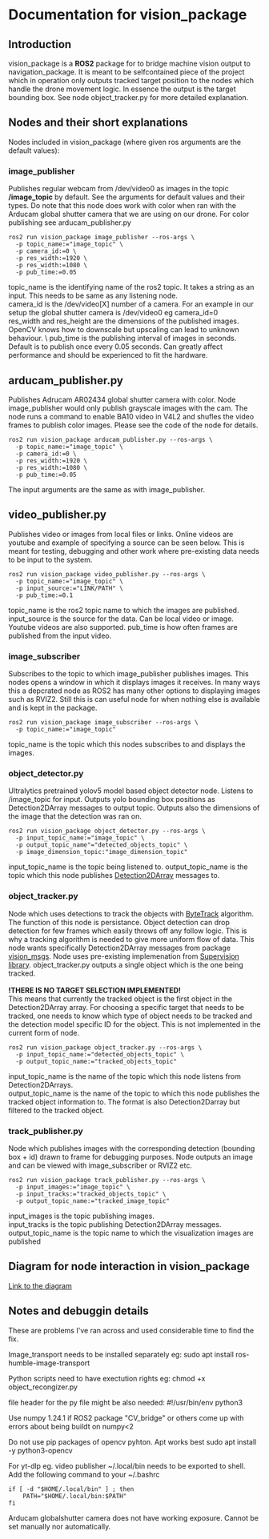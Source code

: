 # Documentation for vision_package

## Introduction

vision_package is a **ROS2** package for to bridge machine vision output to navigation_package. It is meant to be selfcontained piece of the project which in operation only outputs tracked target position to the nodes which handle the drone movement logic. In essence the output is the target bounding box. See node object_tracker.py for more detailed explanation.  

## Nodes and their short explanations

Nodes included in vision_package (where given ros arguments are the default values):

### image_publisher
Publishes regular webcam from /dev/video0 as images in the topic **/image_topic** by default. See the arguments for default values and their types. Do note that this node does work with color when ran with the Arducam global shutter camera that we are using on our drone. For color publishing see arducam_publisher.py 
``` 
ros2 run vision_package image_publisher --ros-args \
  -p topic_name:="image_topic" \
  -p camera_id:=0 \
  -p res_width:=1920 \
  -p res_width:=1080 \
  -p pub_time:=0.05
```
topic_name is the identifying name of the ros2 topic. It takes a string as an input. This needs to be same as any listening node. \
camera_id is the /dev/video[X] number of a camera. For an example in our setup the global shutter camera is /dev/video0 eg camera_id=0 \
res_width and res_height are the dimensions of the published images. OpenCV knows how to downscale but upscaling can lead to unknown behaviour. \ 
pub_time is the publishing interval of images in seconds. Default is to publish once every 0.05 seconds. Can greatly affect performance and should be experienced to fit the hardware. 

## arducam_publisher.py
Publishes Adrucam AR02434 global shutter camera with color. Node image_publisher would only publish grayscale images with the cam. The node runs a command to enable BA10 video in V4L2 and shufles the video frames to publish color images. Please see the code of the node for details.
```
ros2 run vision_package arducam_publisher.py --ros-args \
  -p topic_name:="image_topic" \
  -p camera_id:=0 \
  -p res_width:=1920 \
  -p res_width:=1080 \
  -p pub_time:=0.05
```
The input arguments are the same as with image_publisher.
## video_publisher.py
Publishes video or images from local files or links. Online videos are youtube and example of specifying a source can be seen below. This is meant for testing, debugging and other work where pre-existing data needs to be input to the system.   
``` 
ros2 run vision_package video_publisher.py --ros-args \
  -p topic_name:="image_topic" \
  -p input_source:="LINK/PATH" \
  -p pub_time:=0.1
```
topic_name is the ros2 topic name to which the images are published. \
input_source is the source for the data. Can be local video or image. Youtube videos are also supported. 
pub_time is how often frames are published from the input video. 

### image_subscriber
Subscribes to the topic to which image_publisher publishes images. This nodes opens a window in which it displays images it receives. In many ways this a depcrated node as ROS2 has many other options to displaying images such as RVIZ2. Still this is can useful node for when nothing else is available and is kept in the package.    
``` 
ros2 run vision_package image_subscriber --ros-args \
  -p topic_name:="image_topic"
```
topic_name is the topic which this nodes subscribes to and displays the images. 
### object_detector.py
Ultralytics pretrained yolov5 model based object detector node. Listens to /image_topic for input. Outputs yolo bounding box positions as Detection2DArray messages to output topic. Outputs also the dimensions of the image that the detection was ran on.   
``` 
ros2 run vision_package object_detector.py --ros-args \
  -p input_topic_name:="image_topic" \
  -p output_topic_name"="detected_objects_topic" \ 
  -p image_dimension_topic:"image_dimension_topic"
```
input_topic_name is the topic being listened to.
output_topic_name is the topic which this node publishes [Detection2DArray](https://github.com/ros-perception/vision_msgs/blob/ros2/vision_msgs/msg/Detection2DArray.msg) messages to.
### object_tracker.py
Node which uses detections to track the objects with [ByteTrack](https://github.com/ifzhang/ByteTrack) algorithm. The function of this node is persistance. Object detection can drop detection for few frames which easily throws off any follow logic. This is why a tracking algorithm is needed to give more uniform flow of data. This node wants specifically Detection2DArray messages from package [vision_msgs](https://github.com/ros-perception/vision_msgs/). Node uses pre-existing implemenation from [Supervision library](https://supervision.roboflow.com/latest/how_to/track_objects/). object_tracker.py outputs a single object which is the one being tracked.\
\
**!THERE IS NO TARGET SELECTION IMPLEMENTED!**\
This means that currently the tracked object is the first object in the Detection2DArray array. For choosing a specific target that needs to be tracked, one needs to know which type of object needs to be tracked and the detection model specific ID for the object. This is not implemented in the current form of node. 

```
ros2 run vision_package object_tracker.py --ros-args \
  -p input_topic_name:="detected_objects_topic" \
  -p output_topic_name:="tracked_objects_topic"
```
input_topic_name is the name of the topic which this node listens from Detection2DArrays.\
output_topic_name is the name of the topic to which this node publishes the tracked object information to. The format is also Detection2Darray but filtered to the tracked object. 

### track_publisher.py
Node which publishes images with the corresponding detection (bounding box + id) drawn to frame for debugging purposes. Node outputs an image and can be viewed with image_subscriber or RVIZ2 etc. 
```
ros2 run vision_package track_publisher.py --ros-args \ 
  -p input_images:="image_topic" \
  -p input_tracks:="tracked_objects_topic" \
  -p output_topic_name:="tracked_image_topic"
```
input_images is the topic publishing images.\
input_tracks is the topic publishing Detection2DArray messages.\
output_topic_name is the topic name to which the visualization images are published

## Diagram for node interaction in vision_package

[Link to the diagram](https://github.com/CatScanners/find-my-kitten/blob/eeb5590c5453b9f34f5382daa1a27019a8bd45a5/docs/assets/vision-node-level-architecture.pdf)

## Notes and debuggin details
These are problems I've ran across and used considerable time to find the fix.

Image_transport needs to be installed separately eg: 
sudo apt install ros-humble-image-transport

Python scripts need to have exectution rights eg:
chmod +x object_recongizer.py

file header for the py file might be also needed: 
#!/usr/bin/env python3

Use numpy 1.24.1 if ROS2 package "CV_bridge" or others come up with errors about being buildt on numpy<2

Do not use pip packages of opencv pyhton. Apt works best
sudo apt install -y python3-opencv

For yt-dlp eg. video publisher ~/.local/bin needs to be exported to shell. Add the following command to your ~/.bashrc
```
if [ -d "$HOME/.local/bin" ] ; then
    PATH="$HOME/.local/bin:$PATH"
fi
```
Arducam globalshutter camera does not have working exposure. Cannot be set manually nor automatically. 
